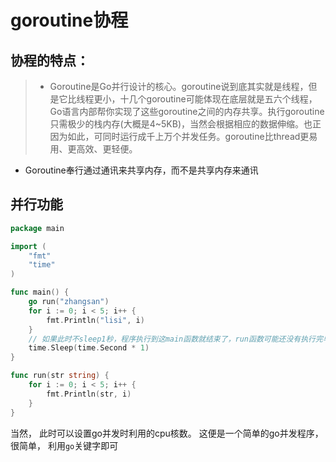 # goroutine协程

## 协程的特点：
>- Goroutine是Go并行设计的核心。goroutine说到底其实就是线程，但是它比线程更小，十几个goroutine可能体现在底层就是五六个线程，Go语言内部帮你实现了这些goroutine之间的内存共享。执行goroutine只需极少的栈内存(大概是4~5KB)，当然会根据相应的数据伸缩。也正因为如此，可同时运行成千上万个并发任务。goroutine比thread更易用、更高效、更轻便。
- Goroutine奉行通过通讯来共享内存，而不是共享内存来通讯

## 并行功能
```go
package main

import (
	"fmt"
	"time"
)

func main() {
	go run("zhangsan")
	for i := 0; i < 5; i++ {
		fmt.Println("lisi", i)
	}
    // 如果此时不sleep1秒，程序执行到这main函数就结束了，run函数可能还没有执行完毕
	time.Sleep(time.Second * 1)
}

func run(str string) {
	for i := 0; i < 5; i++ {
		fmt.Println(str, i)
	}
}
```
当然， 此时可以设置go并发时利用的cpu核数。
这便是一个简单的go并发程序， 很简单， 利用`go`关键字即可